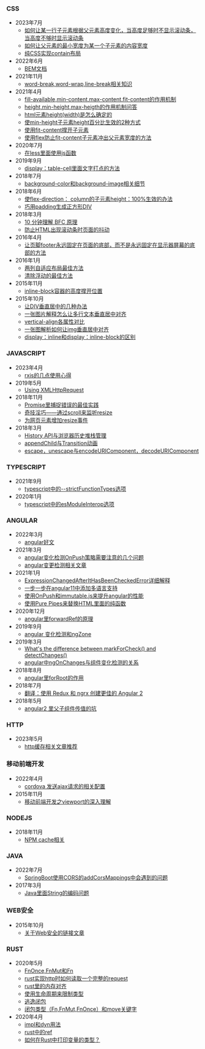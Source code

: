 ### CSS
- 2023年7月
  - [如何让某一行子元素根据父元素高度变化，当高度足够时不显示滚动条，当高度不够时显示滚动条](./2023-7/如何让某一行子元素根据父元素高度变化，当高度足够时不显示滚动条，当高度不够时显示滚动条/index.md)
  - [如何让父元素的最小宽度为某一个子元素的内容宽度](./2023-7/如何让父元素的最小宽度为某一个子元素的内容宽度/index.md)
  - [纯CSS实现contain布局](./2023-7/纯CSS实现contain布局/index.md)
- 2022年6月
  - [BEM文档](./2022-6/BEM文档/index.md)
- 2021年11月
  - [word-break,word-wrap,line-break相关知识](./2021-11/word-break,word-wrap,line-break相关知识/index.md)
- 2021年4月
  - [fill-available,min-content,max-content,fit-content的作用机制](./2021-4/fill-available,min-content,max-content,fit-content的作用机制/index.md)
  - [height,min-height,max-heigth的作用机制问答](./2021-4/height,min-height,max-heigth的作用机制问答/index.md)
  - [html元素height(width)是怎么确定的](./2021-4/html元素height(width)是怎么确定的？/index.md)
  - [使min-height子元素height百分比生效的2种方式](./2021-4/使min-height子元素height百分比生效的2种方式/index.md)
  - [使用fit-content撑开子元素](./2021-4/使用fit-content撑开子元素/index.md)
  - [使用flex防止fit-content子元素冲出父元素宽度的方法](./2021-4/使用flex防止fit-content子元素冲出父元素宽度的方法/index.md)
- 2020年7月
  - [在less里面使用js函数](./2020-7/在less里面使用js函数/index.md)
- 2019年9月
  - [display：table-cell里面文字打点的方法](./2019-9/display：table-cell里面文字打点的方法/index.md)
- 2018年7月
  - [background-color和background-image相关细节](./2018-7/background-color和background-image相关细节/index.md)
- 2018年6月
  - [使flex-direction： column的子元素height：100%生效的办法](./2018-6/使flex-direction：%20column的子元素height：100%生效的办法/index)
  - [巧用padding生成正方形DIV](./2018-6/巧用padding生成正方形DIV/index.md)
- 2018年3月
  - [10 分钟理解 BFC 原理](./2018-3/10%20分钟理解%20BFC%20原理/index.md)
  - [防止HTML出现滚动条时页面的抖动](./2018-3/防止HTML出现滚动条时页面的抖动/index.md)
- 2016年4月
  - [让页脚footer永远固定在页面的底部，而不是永远固定在显示器屏幕的底部的方法](./2016-4/让页脚footer永远固定在页面的底部，而不是永远固定在显示器屏幕的底部的方法/index.md)
- 2016年1月
  - [两列自适应布局最佳方法](./2016-1/两列自适应布局最佳方法/index.md)
  - [清除浮动的最佳方法](./2016-1/清除浮动的最佳方法/index.md)
- 2015年11月
  - [inline-block容器的高度撑开位置](./2015-11/inline-block容器的高度撑开位置/index.md)
- 2015年10月
  - [让DIV垂直居中的几种办法](./2015-10//让DIV垂直居中的几种办法/index.md)
  - [一张图片解释怎么让多行文本垂直居中对齐](./2015-10/一张图片解释怎么让多行文本垂直居中对齐/index.md)
  - [vertical-align各属性对比](./2015-10/vertical-align各属性对比/index.md)
  - [一张图解析如何让img垂直居中对齐](./2015-10/一张图解析如何让img垂直居中对齐/index.md)
  - [display：inline和display：inline-block的区别](./2015-10/display：inline和display：inline-block的区别/index.md)

### JAVASCRIPT
- 2023年4月
  - [rxjs的几点使用心得](./2023-4/rxjs的几点使用心得/index.md)
- 2019年5月
  - [Using XMLHttp​Request](./2019-5/Using%20XMLHttp​Request/index.md)
- 2018年11月
  - [Promise里捕捉错误的最佳实践](./2018-11/Promise里捕捉错误的最佳实践/index.md)
  - [奇技淫巧——通过scroll来监听resize](./2018-11/奇技淫巧——通过scroll来监听resize/index.md)
  - [为网页元素增加resize事件](./2018-11/为网页元素增加resize事件/index.md)
- 2018年3月
  - [History API与浏览器历史堆栈管理](./2018-3/History%20API与浏览器历史堆栈管理/index.md)
  - [appendChild与Transition动画](./2018-3/appendChild与Transition动画/index.md)
  - [escape，unescape与encodeURIComponent，decodeURIComponent](./2018-3/escape，unescape与encodeURIComponent，decodeURIComponent/index.md)

### TYPESCRIPT
- 2021年9月
  - [typescript中的--strictFunctionTypes选项](./2021-9/typescript中的--strictFunctionTypes选项/index.md)
- 2020年1月
  - [typescript中的esModuleInterop选项](./2020-1/typescript中的esModuleInterop选项/index.md)

### ANGULAR
- 2022年3月
  - [angular好文](./2022-3/angular好文//index.md)
- 2021年3月
  - [angular变化检测OnPush策略需要注意的几个问题](./2021-3/angular变化检测OnPush策略需要注意的几个问题/index.md)
  - [angular变更检测相关文章](./2021-3/angular变更检测相关文章/index.md)
- 2021年1月
  - [ExpressionChangedAfterItHasBeenCheckedError详细解释](./2021-1/ExpressionChangedAfterItHasBeenCheckedError详细解释/index.md)
  - [一步一步在angular11中添加多语言支持](./2021-1/一步一步在angular11中添加多语言支持/index.md)
  - [使用OnPush和immutable.js来提升angular的性能](./2021-1/使用OnPush和immutable.js来提升angular的性能/index.md)
  - [使用Pure Pipes来替换HTML里面的纯函数](./2021-1/使用Pure%20Pipes来替换HTML里面的纯函数/index.md)
- 2020年12月
  - [angular里forwardRef的原理](./2020-12/angular里forwardRef的原理/index.md)
- 2019年9月
  - [angular 变化检测和ngZone](./2019-9/angular%20变化检测和ngZone/index.md)
- 2019年3月
  - [What's the difference between markForCheck() and detectChanges()](./2019-3/What's%20the%20difference%20between%20markForCheck()%20and%20detectChanges()/index.md)
  - [angular中ngOnChanges与组件变化检测的关系](./2019-3/angular中ngOnChanges与组件变化检测的关系/index.md)
- 2018年8月
  - [angular里forRoot的作用](./2018-8/angular里forRoot的作用/index.md)
- 2018年7月
  - [翻译：使用 Redux 和 ngrx 创建更佳的 Angular 2](./2018-7/翻译：使用%20Redux%20和%20ngrx%20创建更佳的%20Angular%202/index.md)
- 2018年5月
  - [angular2 里父子组件传值的坑](./2018-5/angular2%20里父子组件传值的坑/index.md)

### HTTP
- 2023年5月
  - [http缓存相关文章推荐](./2023-5/http缓存相关文章推荐/index.md)

### 移动前端开发
- 2022年4月
  - [cordova 发送ajax请求的相关配置](./2022-4/cordova%20发送ajax请求的相关配置/index.md)
- 2015年11月
  - [移动前端开发之viewport的深入理解](./2015-11/移动前端开发之viewport的深入理解/index.md)

### NODEJS
- 2018年11月
  - [NPM cache相关](./2018-11/NPM%20cache相关/index.md)

### JAVA
- 2022年7月
  - [SpringBoot使用CORS的addCorsMappings中会遇到的问题](./2022-7/SpringBoot使用CORS的addCorsMappings中会遇到的问题/index.md)
- 2017年3月
  - [Java里面String的编码问题](./2017-3/Java里面String的编码问题/index.md)

### WEB安全
- 2015年10月
  - [关于Web安全的链接文章](./2015-10/关于Web安全的链接文章/index.md)

### RUST
- 2020年5月
  - [FnOnce,FnMut和Fn](./2020-5/FnOnce,FnMut和Fn/index.md)
  - [rust实现http时如何读取一个完整的request](./2020-5/rust实现http时如何读取一个完整的request/index.md)
  - [rust里的内存对齐](./2020-5/rust里的内存对齐/index.md)
  - [使用生命周期来限制类型](./2020-5/使用生命周期来限制类型/index.md)
  - [逃逸闭包](./2020-5/逃逸闭包/index.md)
  - [闭包类型（Fn,FnMut,FnOnce）和move关键字](./2020-5/闭包类型（Fn,FnMut,FnOnce）和move关键字/index.md)
- 2020年4月
  - [impl和dyn用法](./2020-4/impl和dyn用法/index.md)
  - [rust中的ref](./2020-4/rust中的ref/index.md)
  - [如何在Rust中打印变量的类型？](./2020-4/如何在Rust中打印变量的类型？/index.md)
